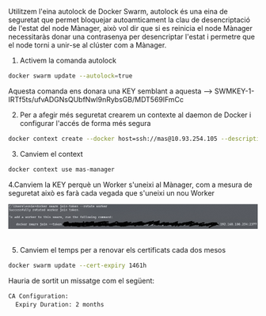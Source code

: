Utilitzem l'eina autolock de Docker Swarm, autolock és una eina de seguretat que permet bloquejar autoamticament la clau de desencriptació de l'estat del node Mànager, això vol dir que si es reinicia el node Mànager necessitaràs donar una contrasenya per desencriptar l'estat i permetre que el node torni a unir-se al clúster com a Mànager.

1. Activem la comanda autolock
```bash
docker swarm update --autolock=true
```

Aquesta comanda ens donara una KEY semblant a aquesta --> SWMKEY-1-IRTf5ts/ufvADGNsQUbfNwl9nRybsGB/MDT569lFmCc

2. Per a afegir més seguretat crearem un contexte al daemon de Docker i configurar l'accés de forma més segura
```bash
docker context create --docker host=ssh://mas@10.93.254.105 --description="Node Manager MAS" mas-manager mas-manager
```

3. Canviem el context
```bash
docker context use mas-manager
```

4.Canviem la KEY perquè un Worker s'uneixi al Mànager, com a mesura de seguretat això es farà cada vegada que s'uneixi un nou Worker

![Exemple de funcionament](../../.Images/Docker/keyworker.PNG) <br><br>

5. Canviem el temps per a renovar els certificats cada dos mesos
```bash
docker swarm update --cert-expiry 1461h
```
Hauria de sortit un missatge com el següent:
```bash
CA Configuration:
  Expiry Duration: 2 months
```
